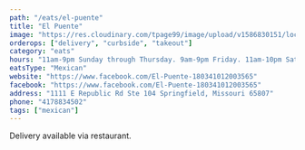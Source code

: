 ```yaml
---
path: "/eats/el-puente"
title: "El Puente"
image: "https://res.cloudinary.com/tpage99/image/upload/v1586830151/local417eats/local417eatslogo.png"
orderops: ["delivery", "curbside", "takeout"]
category: "eats"
hours: "11am-9pm Sunday through Thursday. 9am-9pm Friday. 11am-10pm Saturday"
eatsType: "Mexican"
website: "https://www.facebook.com/El-Puente-180341012003565"
facebook: "https://www.facebook.com/El-Puente-180341012003565"
address: "1111 E Republic Rd Ste 104 Springfield, Missouri 65807"
phone: "4178834502"
tags: ["mexican"]
---
```


Delivery available via restaurant.
